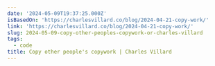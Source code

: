 ```yaml
---
date: '2024-05-09T19:37:25.000Z'
isBasedOn: 'https://charlesvillard.co/blog/2024-04-21-copy-work/'
link: 'https://charlesvillard.co/blog/2024-04-21-copy-work/'
slug: 2024-05-09-copy-other-peoples-copywork-or-charles-villard
tags:
  - code
title: Copy other people's copywork | Charles Villard
---
```


